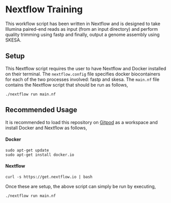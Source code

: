 # Nextflow Training

This workflow script has been written in Nextflow and is designed to take Illumina paired-end reads as input (from an input directory) and perform quality trimming using fastp and finally, output a genome assembly using SKESA. 

## Setup

This Nextflow script requires the user to have Nextflow and Docker installed on their terminal. The ``nextflow.config`` file specifies docker biocontainers for each of the two processes involved: fastp and skesa. The ``main.nf`` file contains the Nextflow script that should be run as follows,
```
./nextflow run main.nf
```

## Recommended Usage

It is recommended to load this repository on [Gitpod](https://gitpod.io/) as a workspace and install Docker and Nextflow as follows,

#### Docker
```
sudo apt-get update
sudo apt-get install docker.io
```
#### Nextflow
```
curl -s https://get.nextflow.io | bash
```

Once these are setup, the above script can simply be run by executing,
```
./nextflow run main.nf
```
